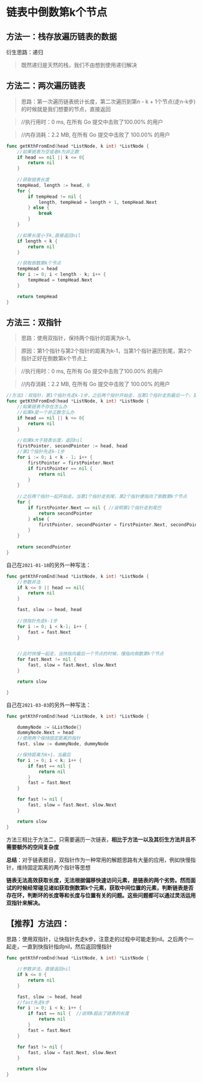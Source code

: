 # 链表中倒数第k个节点

## 方法一：栈存放遍历链表的数据

衍生思路：递归

> 既然递归是天然的栈，我们不由想到使用递归解决

## 方法二：两次遍历链表

> 思路：第一次遍历链表统计长度，第二次遍历到第n - k + 1个节点(走n-k步)的时候就是我们想要的节点，直接返回

> //执行用时：0 ms, 在所有 Go 提交中击败了100.00% 的用户

> //内存消耗：2.2 MB, 在所有 Go 提交中击败了 100.00% 的用户

```go
func getKthFromEnd(head *ListNode, k int) *ListNode {
	//如果链表为空或者k为非正数
	if head == nil || k <= 0{
        return nil
	}
	
	//获取链表长度
	tempHead, length := head, 0
	for {
		if tempHead != nil {
			length, tempHead = length + 1, tempHead.Next
		} else {
			break
		}
	}

	//如果长度小于k,直接返回nil
	if length < k {
		return nil
	}

	//获取倒数第k个节点
	tempHead = head
	for i := 0; i < length - k; i++ {
		tempHead = tempHead.Next
	}

	return tempHead
}
```



## 方法三：双指针

> 思路：使用双指针，保持两个指针的距离为k-1。

> 原因：第1个指针与第2个指针的距离为k-1，当第1个指针遍历到尾，第2个指针正好在倒数第k个节点上

> //执行用时：0 ms, 在所有 Go 提交中击败了100.00% 的用户

> //内存消耗：2.2 MB, 在所有 Go 提交中击败了 100.00% 的用户

```go
//方法3：双指针，第1个指针先走k-1步，之后两个指针开始走，当第1个指针走到最后一个，第2个指针便是倒数第k个节点
func getKthFromEnd(head *ListNode, k int) *ListNode {
    //如果链表不存在怎么办
    //如果k是一个非正数怎么办
    if head == nil || k <= 0{
        return nil
    }
        
    //如果k大于链表长度，返回nil
    firstPointer, secondPointer := head, head
    //第1个指针先走k-1步
    for i := 0; i < k - 1; i++ {
        firstPointer = firstPointer.Next
        if firstPointer == nil {
            return nil
        }
    }
    
    //之后两个指针一起开始走。当第1个指针走到尾，第2个指针便指向了倒数第k个节点
    for {
        if firstPointer.Next == nil { //说明第1个指针走到尾巴
            return secondPointer
        } else {
            firstPointer, secondPointer = firstPointer.Next, secondPointer.Next
        }
    }
    
    return secondPointer
}
```

自己在`2021-01-18`的另外一种写法：
```go
func getKthFromEnd(head *ListNode, k int) *ListNode {
    //参数非法
    if k <= 0 || head == nil{
        return nil
    }

    fast, slow := head, head
    
    //快指针先走k-1步
    for i := 0; i < k-1; i++ {
        fast = fast.Next
    }


    //此时快慢一起走，当快指向最后一个节点的时候，慢指向倒数第k个节点
    for fast.Next != nil {
        fast, slow = fast.Next, slow.Next
    }

    return slow

}
```

自己在`2021-03-03`的另外一种写法：

```go
func getKthFromEnd(head *ListNode, k int) *ListNode {

	dummyNode := &ListNode{}
	dummyNode.Next = head
	//使用两个保持固定距离的指针
	fast, slow := dummyNode, dummyNode

	//保持距离为k+1，当最后
	for i := 0; i < k; i++ {
		if fast == nil {
			return nil
		}
		fast = fast.Next
	}

	for fast != nil {
		fast, slow = fast.Next, slow.Next
	}

	return slow
}
```

方法三相比于方法二，只需要遍历一次链表，**相比于方法一以及其衍生方法并且不需要额外的空间复杂度**

**总结**：对于链表题目，双指针作为一种常用的解题思路有大量的应用，例如快慢指针，维持固定距离的两个指针等思想

**链表无法高效获取长度，无法根据偏移快速访问元素，是链表的两个劣势。然而面试的时候经常碰见诸如获取倒数第k个元素，获取中间位置的元素，判断链表是否存在环，判断环的长度等和长度与位置有关的问题。这些问题都可以通过灵活运用双指针来解决。**

## 【推荐】方法四：

思路：使用双指针，让快指针先走k步，注意走的过程中可能走到nil。之后两个一起走，一直到快指针指向nil，然后返回慢指针

```go
func getKthFromEnd(head *ListNode, k int) *ListNode {

	//参数非法，直接返回nil
	if k <= 0 {
		return nil
	}

	fast, slow := head, head
	//fast先走k步
	for i := 0; i < k; i++ {
		if fast == nil {  //说明k超出了链表的长度
			return nil
		}
		fast = fast.Next
	}

	for fast != nil {
		fast, slow = fast.Next, slow.Next
	}

	return slow
}
```